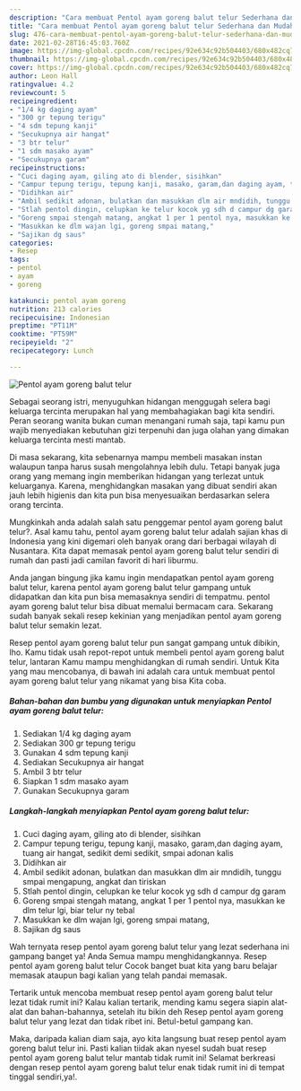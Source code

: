 ```yaml
---
description: "Cara membuat Pentol ayam goreng balut telur Sederhana dan Mudah Dibuat"
title: "Cara membuat Pentol ayam goreng balut telur Sederhana dan Mudah Dibuat"
slug: 476-cara-membuat-pentol-ayam-goreng-balut-telur-sederhana-dan-mudah-dibuat
date: 2021-02-28T16:45:03.760Z
image: https://img-global.cpcdn.com/recipes/92e634c92b504403/680x482cq70/pentol-ayam-goreng-balut-telur-foto-resep-utama.jpg
thumbnail: https://img-global.cpcdn.com/recipes/92e634c92b504403/680x482cq70/pentol-ayam-goreng-balut-telur-foto-resep-utama.jpg
cover: https://img-global.cpcdn.com/recipes/92e634c92b504403/680x482cq70/pentol-ayam-goreng-balut-telur-foto-resep-utama.jpg
author: Leon Hall
ratingvalue: 4.2
reviewcount: 5
recipeingredient:
- "1/4 kg daging ayam"
- "300 gr tepung terigu"
- "4 sdm tepung kanji"
- "Secukupnya air hangat"
- "3 btr telur"
- "1 sdm masako ayam"
- "Secukupnya garam"
recipeinstructions:
- "Cuci daging ayam, giling ato di blender, sisihkan"
- "Campur tepung terigu, tepung kanji, masako, garam,dan daging ayam, tuang air hangat, sedikit demi sedikit, smpai adonan kalis"
- "Didihkan air"
- "Ambil sedikit adonan, bulatkan dan masukkan dlm air mndidih, tunggu smpai mengapung, angkat dan tiriskan"
- "Stlah pentol dingin, celupkan ke telur kocok yg sdh d campur dg garam"
- "Goreng smpai stengah matang, angkat 1 per 1 pentol nya, masukkan ke dlm telur lgi, biar telur ny tebal"
- "Masukkan ke dlm wajan lgi, goreng smpai matang,"
- "Sajikan dg saus"
categories:
- Resep
tags:
- pentol
- ayam
- goreng

katakunci: pentol ayam goreng 
nutrition: 213 calories
recipecuisine: Indonesian
preptime: "PT11M"
cooktime: "PT59M"
recipeyield: "2"
recipecategory: Lunch

---
```



![Pentol ayam goreng balut telur](https://img-global.cpcdn.com/recipes/92e634c92b504403/680x482cq70/pentol-ayam-goreng-balut-telur-foto-resep-utama.jpg)

Sebagai seorang istri, menyuguhkan hidangan menggugah selera bagi keluarga tercinta merupakan hal yang membahagiakan bagi kita sendiri. Peran seorang  wanita bukan cuman menangani rumah saja, tapi kamu pun wajib menyediakan kebutuhan gizi terpenuhi dan juga olahan yang dimakan keluarga tercinta mesti mantab.

Di masa  sekarang, kita sebenarnya mampu membeli masakan instan walaupun tanpa harus susah mengolahnya lebih dulu. Tetapi banyak juga orang yang memang ingin memberikan hidangan yang terlezat untuk keluarganya. Karena, menghidangkan masakan yang dibuat sendiri akan jauh lebih higienis dan kita pun bisa menyesuaikan berdasarkan selera orang tercinta. 



Mungkinkah anda adalah salah satu penggemar pentol ayam goreng balut telur?. Asal kamu tahu, pentol ayam goreng balut telur adalah sajian khas di Indonesia yang kini digemari oleh banyak orang dari berbagai wilayah di Nusantara. Kita dapat memasak pentol ayam goreng balut telur sendiri di rumah dan pasti jadi camilan favorit di hari liburmu.

Anda jangan bingung jika kamu ingin mendapatkan pentol ayam goreng balut telur, karena pentol ayam goreng balut telur gampang untuk didapatkan dan kita pun bisa memasaknya sendiri di tempatmu. pentol ayam goreng balut telur bisa dibuat memalui bermacam cara. Sekarang sudah banyak sekali resep kekinian yang menjadikan pentol ayam goreng balut telur semakin lezat.

Resep pentol ayam goreng balut telur pun sangat gampang untuk dibikin, lho. Kamu tidak usah repot-repot untuk membeli pentol ayam goreng balut telur, lantaran Kamu mampu menghidangkan di rumah sendiri. Untuk Kita yang mau mencobanya, di bawah ini adalah cara untuk membuat pentol ayam goreng balut telur yang nikamat yang bisa Kita coba.

<!--inarticleads1-->

##### Bahan-bahan dan bumbu yang digunakan untuk menyiapkan Pentol ayam goreng balut telur:

1. Sediakan 1/4 kg daging ayam
1. Sediakan 300 gr tepung terigu
1. Gunakan 4 sdm tepung kanji
1. Sediakan Secukupnya air hangat
1. Ambil 3 btr telur
1. Siapkan 1 sdm masako ayam
1. Gunakan Secukupnya garam




<!--inarticleads2-->

##### Langkah-langkah menyiapkan Pentol ayam goreng balut telur:

1. Cuci daging ayam, giling ato di blender, sisihkan
1. Campur tepung terigu, tepung kanji, masako, garam,dan daging ayam, tuang air hangat, sedikit demi sedikit, smpai adonan kalis
1. Didihkan air
1. Ambil sedikit adonan, bulatkan dan masukkan dlm air mndidih, tunggu smpai mengapung, angkat dan tiriskan
1. Stlah pentol dingin, celupkan ke telur kocok yg sdh d campur dg garam
1. Goreng smpai stengah matang, angkat 1 per 1 pentol nya, masukkan ke dlm telur lgi, biar telur ny tebal
1. Masukkan ke dlm wajan lgi, goreng smpai matang,
1. Sajikan dg saus




Wah ternyata resep pentol ayam goreng balut telur yang lezat sederhana ini gampang banget ya! Anda Semua mampu menghidangkannya. Resep pentol ayam goreng balut telur Cocok banget buat kita yang baru belajar memasak ataupun bagi kalian yang telah pandai memasak.

Tertarik untuk mencoba membuat resep pentol ayam goreng balut telur lezat tidak rumit ini? Kalau kalian tertarik, mending kamu segera siapin alat-alat dan bahan-bahannya, setelah itu bikin deh Resep pentol ayam goreng balut telur yang lezat dan tidak ribet ini. Betul-betul gampang kan. 

Maka, daripada kalian diam saja, ayo kita langsung buat resep pentol ayam goreng balut telur ini. Pasti kalian tiidak akan nyesel sudah buat resep pentol ayam goreng balut telur mantab tidak rumit ini! Selamat berkreasi dengan resep pentol ayam goreng balut telur enak tidak rumit ini di tempat tinggal sendiri,ya!.

